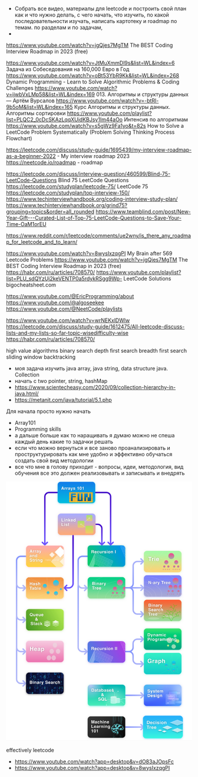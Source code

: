 - Собрать все видео, материалы для leetcode и построить свой план как и что нужно делать, с чего начать, что изучить, по
  какой последовательности изучать, написать картотеку и roadmap по темам. по разделам и по задачам,
-

https://www.youtube.com/watch?v=jgQjes7MgTM The BEST Coding Interview Roadmap in 2023 (free)

https://www.youtube.com/watch?v=JtMuXmmDl9s&list=WL&index=6 Задача из Собеседования на 160,000 Евро в Год
https://www.youtube.com/watch?v=oBt53YbR9Kk&list=WL&index=268  Dynamic Programming - Learn to Solve Algorithmic Problems
& Coding Challenges
https://www.youtube.com/watch?v=ijwbVxLMp58&list=WL&index=169 013. Алгоритмы и структуры данных — Артём Вурсалов
https://www.youtube.com/watch?v=-btRl-9b5oM&list=WL&index=165 Курс Алгоритмы и структуры данных. Алгоритмы сортировки
https://www.youtube.com/playlist?list=PLQC2_0cDcSKAzLqqXUidKBJsy1Im44aOo  Интенсив по алгоритмам
https://www.youtube.com/watch?v=s5gWz9Fa1yo&t=82s How to Solve a LeetCode Problem Systematically (Problem Solving
Thinking Process Flowchart)

https://leetcode.com/discuss/study-guide/1695439/my-interview-roadmap-as-a-beginner-2022 - My interview roadmap 2023
https://neetcode.io/roadmap - roadmap

https://leetcode.com/discuss/interview-question/460599/Blind-75-LeetCode-Questions Blind 75 LeetCode Questions
https://leetcode.com/studyplan/leetcode-75/  LeetCode 75
https://leetcode.com/studyplan/top-interview-150/
https://www.techinterviewhandbook.org/coding-interview-study-plan/
https://www.techinterviewhandbook.org/grind75?grouping=topics&order=all_rounded
https://www.teamblind.com/post/New-Year-Gift---Curated-List-of-Top-75-LeetCode-Questions-to-Save-Your-Time-OaM1orEU

https://www.reddit.com/r/leetcode/comments/ue2wny/is_there_any_roadmap_for_leetcode_and_to_learn/

https://www.youtube.com/watch?v=8wysIxzqgPI My Brain after 569 Leetcode Problems
https://www.youtube.com/watch?v=jgQjes7MgTM The BEST Coding Interview Roadmap in 2023 (free)
https://habr.com/ru/articles/708570/
https://www.youtube.com/playlist?list=PLU_sdQYzUj2keVENTP0a5rdykRSgg9Wp- LeetCode Solutions
bigocheatsheet.com

https://www.youtube.com/@EricProgramming/about
https://www.youtube.com/@algoseekee
https://www.youtube.com/@NeetCode/playlists

https://www.youtube.com/watch?v=wrNEKxlDWlw
https://leetcode.com/discuss/study-guide/1612475/All-leetcode-discuss-lists-and-my-lists-so-far-topic-wisedifficulty-wise
https://habr.com/ru/articles/708570/

high value algorithms
binary search
depth first search
breadth first search
sliding window
backtracking

- моя задача изучить java array, java string, data structure java. Collection
- начать с two pointer, string, hashMap
- https://www.scientecheasy.com/2020/09/collection-hierarchy-in-java.html/
- https://metanit.com/java/tutorial/5.1.php

Для начала просто нужно начать

- Array101
- Programming skills
- а дальше больше как то наращивать я думаю можно не спеша каждый день какие то задачки решать
- если что можно вернуться и все заново проанализировать и проструктурировать как мне удобно и эффективно обучаться создать свой вид методологии
- все что мне в голову приходит - вопросы, идеи, методология, вид обучения все это должен реализовывать и записывать и внедрять

![img.png](img.png)

effectively leetcode

- https://www.youtube.com/watch?app=desktop&v=dO83aJOpsFc
- https://www.youtube.com/watch?app=desktop&v=8wysIxzqgPI

